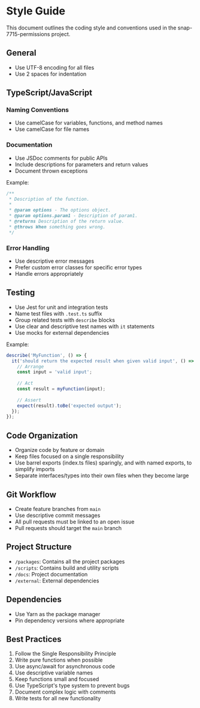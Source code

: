 # Style Guide

This document outlines the coding style and conventions used in the snap-7715-permissions project.

## General

- Use UTF-8 encoding for all files
- Use 2 spaces for indentation

## TypeScript/JavaScript

### Naming Conventions

- Use camelCase for variables, functions, and method names
- Use camelCase for file names

### Documentation

- Use JSDoc comments for public APIs
- Include descriptions for parameters and return values
- Document thrown exceptions

Example:
```typescript
/**
 * Description of the function.
 *
 * @param options - The options object.
 * @param options.param1 - Description of param1.
 * @returns Description of the return value.
 * @throws When something goes wrong.
 */
```

### Error Handling

- Use descriptive error messages
- Prefer custom error classes for specific error types
- Handle errors appropriately

## Testing

- Use Jest for unit and integration tests
- Name test files with `.test.ts` suffix
- Group related tests with `describe` blocks
- Use clear and descriptive test names with `it` statements
- Use mocks for external dependencies

Example:
```typescript
describe('MyFunction', () => {
  it('should return the expected result when given valid input', () => {
    // Arrange
    const input = 'valid input';
    
    // Act
    const result = myFunction(input);
    
    // Assert
    expect(result).toBe('expected output');
  });
});
```

## Code Organization

- Organize code by feature or domain
- Keep files focused on a single responsibility
- Use barrel exports (index.ts files) sparingly, and with named exports, to simplify imports
- Separate interfaces/types into their own files when they become large

## Git Workflow

- Create feature branches from `main`
- Use descriptive commit messages
- All pull requests must be linked to an open issue
- Pull requests should target the `main` branch

## Project Structure

- `/packages`: Contains all the project packages
- `/scripts`: Contains build and utility scripts
- `/docs`: Project documentation
- `/external`: External dependencies

## Dependencies

- Use Yarn as the package manager
- Pin dependency versions where appropriate

## Best Practices

1. Follow the Single Responsibility Principle
2. Write pure functions when possible
3. Use async/await for asynchronous code
4. Use descriptive variable names
5. Keep functions small and focused
6. Use TypeScript's type system to prevent bugs
7. Document complex logic with comments
8. Write tests for all new functionality 